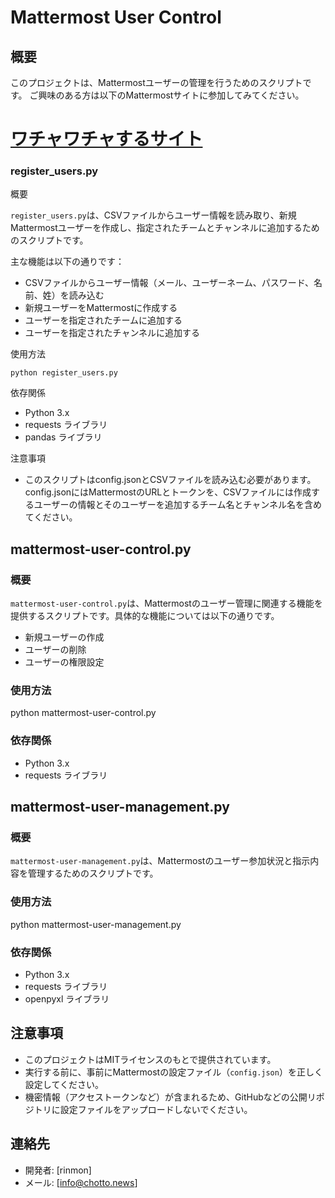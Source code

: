 # Mattermost User Control

## 概要
このプロジェクトは、Mattermostユーザーの管理を行うためのスクリプトです。
ご興味のある方は以下のMattermostサイトに参加してみてください。
# [ワチャワチャするサイト](https://mattermost.chotto.news/)

### register_users.py

概要

`register_users.py`は、CSVファイルからユーザー情報を読み取り、新規Mattermostユーザーを作成し、指定されたチームとチャンネルに追加するためのスクリプトです。

主な機能は以下の通りです：

- CSVファイルからユーザー情報（メール、ユーザーネーム、パスワード、名前、姓）を読み込む
- 新規ユーザーをMattermostに作成する
- ユーザーを指定されたチームに追加する
- ユーザーを指定されたチャンネルに追加する

使用方法

`python register_users.py`

依存関係

- Python 3.x
- requests ライブラリ
- pandas ライブラリ

注意事項

- このスクリプトはconfig.jsonとCSVファイルを読み込む必要があります。config.jsonにはMattermostのURLとトークンを、CSVファイルには作成するユーザーの情報とそのユーザーを追加するチーム名とチャンネル名を含めてください。

## mattermost-user-control.py
### 概要
`mattermost-user-control.py`は、Mattermostのユーザー管理に関連する機能を提供するスクリプトです。具体的な機能については以下の通りです。

- 新規ユーザーの作成
- ユーザーの削除
- ユーザーの権限設定

### 使用方法

python mattermost-user-control.py

### 依存関係
- Python 3.x
- requests ライブラリ

## mattermost-user-management.py
### 概要
`mattermost-user-management.py`は、Mattermostのユーザー参加状況と指示内容を管理するためのスクリプトです。

### 使用方法

python mattermost-user-management.py


### 依存関係
- Python 3.x
- requests ライブラリ
- openpyxl ライブラリ

## 注意事項
- このプロジェクトはMITライセンスのもとで提供されています。
- 実行する前に、事前にMattermostの設定ファイル（`config.json`）を正しく設定してください。
- 機密情報（アクセストークンなど）が含まれるため、GitHubなどの公開リポジトリに設定ファイルをアップロードしないでください。

## 連絡先
- 開発者: [rinmon]
- メール: [info@chotto.news]

